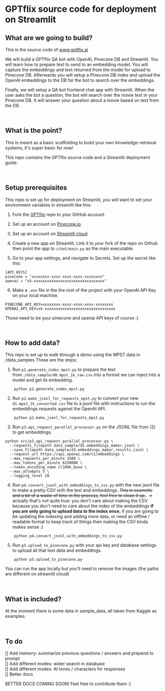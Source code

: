 # GPTflix source code for deployment on Streamlit

## What are we going to build?


This is the source code of www.gptflix.ai

We will build a GPTflix QA bot with OpenAI, Pinecone DB and Streamlit. You will learn how to prepare text to send to an embedding model. You will capture the embeddings and text returned from the model for upload to Pinecone DB. Afterwards you will setup a Pinecone DB index and upload the OpenAI embeddings to the DB for the bot to search over the embeddings.

Finally, we will setup a QA bot frontend chat app with Streamlit. When the user asks the bot a question, the bot will search over the movie text in your Pinecone DB. It will answer your question about a movie based on text from the DB.

</br>

## What is the point?

This is meant as a basic scaffolding to build your own knowledge-retrieval systems, it's super basic for now! 

This repo contains the GPTflix source code and a Streamlit deployment guide.

</br>

## Setup prerequisites

This repo is set up for deployment on Streamlit, you will want to set your environment variables in streamlit like this:

1. Fork the [GPTflix](https://github.com/stephansturges/GPTflix/fork) repo to your GitHub account. 

2. Set up an account on [Pinecone.io](https://app.pinecone.io/)

3. Set up an account on [Streamlit cloud](https://share.streamlit.io/signup)

4. Create a new app on Streamlit. Link it to your fork of the repo on Github then point the app to `/chat/main.py` as the main executable.

5. Go to your app settings, and navigate to Secrets. Set up the secret like this:

[//]: # 

    [API_KEYS]
    pinecone = "xxxxxxxx-xxxx-xxxx-xxxx-xxxxxxxx"
    openai = "sk-xxxxxxxxxxxxxxxxxxxxxxxxxxxxxxxx"

6. Make a `.env` file in the the root of the project with your OpenAI API Key on your local machine.

[//]: # 

    PINECONE_API_KEY=xxxxxxxx-xxxx-xxxx-xxxx-xxxxxxxx
    OPENAI_API_KEY=sk-xxxxxxxxxxxxxxxxxxxxxxxxxxxxxxxx



Those need to be your pinecone and openai API keys of course ;)

</br>

## How to add data?
This repo is set up to walk through a demo using the MPST data in /data_samples
These are the steps:

1. Run `p1.generate_index_mpst.py` to prepare the text from`./data_sample/d0.mpst_1k_raw.csv` into a format we can inject into a model and get its embedding.

[//]: # 

        python p1.generate_index_mpst.py

2. Run `p2.make_jsonl_for_requests_mpst.py` to convert your new `d1.mpst_1k_converted.csv` file to a jsonl file with instructions to run the embeddings requests against the OpenAI API.

[//]: # 

        python p2.make_jsonl_for_requests_mpst.py

3. Run `p3.api_request_parallel_processor.py` on the JSONL file from (2) to get embeddings.

[//]: # 

    python src/p3.api_request_parallel_processor.py \
      --requests_filepath data_sample/d2.embeddings_maker.jsonl \
      --save_filepath data_sample/d3.embeddings_maker_results.jsonl \
      --request_url https://api.openai.com/v1/embeddings \
      --max_requests_per_minute 1500 \
      --max_tokens_per_minute 6250000 \
      --token_encoding_name cl100k_base \
      --max_attempts 5 \
      --logging_level 20

4. Run `p4.convert_jsonl_with_embeddings_to_csv.py` with the new jsonl file to make a pretty CSV with the text and embeddings. 
~~This is cosmetic and a bit of a waste of time in the process, feel free to clean it up.~~.  -> actually that's not quite true: you don't care about making the CSV because you don't need to care about the index of the embeddings **if you are only going to upload data to the index once**, if you are going to be updating the indexing and adding more data, or need an offline / readable format to keep track of things then making the CSV kinda makes sense :)

[//]: # 

        python p4.convert_jsonl_with_embeddings_to_csv.py

5. Run `p5.upload_to_pinecone.py` with your api key and database settings to upload all that text data and embeddings.

[//]: # 

        python p5.upload_to_pinecone.py

You can run the app locally but you'll need to remove the images (the paths are different on streamlit cloud)

</br>

## What is included?

At the moment there is some data in sample_data, all taken from Kaggle as examples. 

</br>

## To do

[] Add memory: summarize previous questions / answers and prepend to prompt </br>
[] Add different modes: wider search in database </br>
[] Add different modes: AI tones / characters for responses </br>
[] Better docs </br>


BETTER DOCS COMING SOON! Feel free to contribute them :)
